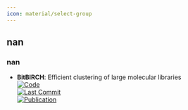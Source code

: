 ```yaml
---
icon: material/select-group
---
```



## **nan**
### **nan**
- **BitBIRCH**: Efficient clustering of large molecular libraries  
	[![Code](https://img.shields.io/github/stars/mqcomplab/bitbirch?style=for-the-badge&logo=github)](https://github.com/mqcomplab/bitbirch)  
	[![Last Commit](https://img.shields.io/github/last-commit/mqcomplab/bitbirch?style=for-the-badge&logo=github)](https://github.com/mqcomplab/bitbirch)  
	[![Publication](https://img.shields.io/badge/Publication-Citations:0-blue?style=for-the-badge&logo=bookstack)](https://doi.org/10.1101/2024.08.10.607459)  
